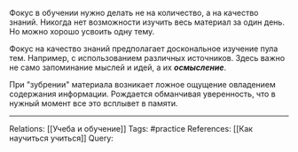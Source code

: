 Фокус в обучении нужно делать не на количество, а на качество знаний. Никогда нет возможности изучить весь материал за один день. Но можно хорошо усвоить одну тему.

Фокус на качество знаний предполагает доскональное изучение пула тем. Например, с использованием различных источников. Здесь важно не само запоминание мыслей и идей, а их ***осмысление***. 

При "зубрении" материала возникает ложное ощущение овладением содержания информации. Рождается обманчивая уверенность, что в нужный момент все это всплывет в памяти. 

___
Relations: [[Учеба и обучение]] 
Tags: #practice 
References: [[Как научиться учиться]] 
Query: 